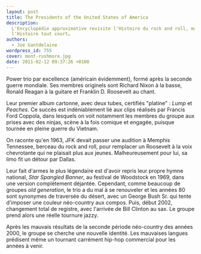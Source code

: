 ```yaml
---
layout: post
title: The Presidents of the United States of America
description:
  L'Encyclopédie approximative revisite l'Histoire du rock and roll, mais aussi
  l'Histoire tout court…
authors:
  - Joe Gantdelaine
wordpress_id: 755
cover: mont-rushmore.jpg
date: 2011-02-12 09:37:26 +0100
---
```


Power trio par excellence (américain évidemment), formé après la seconde guerre
mondiale. Ses membres originels sont Richard Nixon à la basse, Ronald Reagan à
la guitare et Franklin D. Roosevelt au chant.

Leur premier album cartonne, avec deux tubes, certifiés "platine" : _Lump_ et
_Peaches_. Ce succès est indéniablement lié aux clips réalisés par Francis Ford
Coppola, dans lesquels on voit notamment les membres du groupe aux prises avec
des ninjas, scène à la fois comique et engagée, puisque tournée en pleine guerre
du Vietnam.

On raconte qu'en 1963, JFK devait passer une audition à Memphis Tennessee,
berceau du rock and roll, pour remplacer un Roosevelt à la voix chevrotante qui
ne plaisait plus aux jeunes. Malheureusement pour lui, sa limo fit un détour par
Dallas.

Leur fait d'armes le plus légendaire est d'avoir repris leur propre hymne
national, _Star Spangled Banner_, au festival de Woodstock en 1969, dans une
version complètement déjantée. Cependant, comme beaucoup de groupes _old
generation_, le trio a du mal à se renouveler et les années 80 sont synonymes de
traversée du désert, avec un George Bush Sr. qui tente d'imposer une couleur
néo-country aux compos. Puis, début 2002, changement total de registre, avec
l'arrivée de Bill Clinton au sax. Le groupe prend alors une réelle tournure
jazzy.

Après les mauvais résultats de la seconde période néo-country des années 2000,
le groupe se cherche une nouvelle identité. Les mauvaises langues prédisent même
un tournant carrément hip-hop commercial pour les années à venir.
